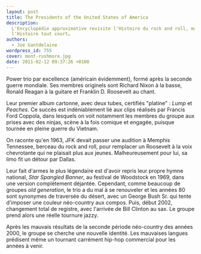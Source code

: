 ```yaml
---
layout: post
title: The Presidents of the United States of America
description:
  L'Encyclopédie approximative revisite l'Histoire du rock and roll, mais aussi
  l'Histoire tout court…
authors:
  - Joe Gantdelaine
wordpress_id: 755
cover: mont-rushmore.jpg
date: 2011-02-12 09:37:26 +0100
---
```


Power trio par excellence (américain évidemment), formé après la seconde guerre
mondiale. Ses membres originels sont Richard Nixon à la basse, Ronald Reagan à
la guitare et Franklin D. Roosevelt au chant.

Leur premier album cartonne, avec deux tubes, certifiés "platine" : _Lump_ et
_Peaches_. Ce succès est indéniablement lié aux clips réalisés par Francis Ford
Coppola, dans lesquels on voit notamment les membres du groupe aux prises avec
des ninjas, scène à la fois comique et engagée, puisque tournée en pleine guerre
du Vietnam.

On raconte qu'en 1963, JFK devait passer une audition à Memphis Tennessee,
berceau du rock and roll, pour remplacer un Roosevelt à la voix chevrotante qui
ne plaisait plus aux jeunes. Malheureusement pour lui, sa limo fit un détour par
Dallas.

Leur fait d'armes le plus légendaire est d'avoir repris leur propre hymne
national, _Star Spangled Banner_, au festival de Woodstock en 1969, dans une
version complètement déjantée. Cependant, comme beaucoup de groupes _old
generation_, le trio a du mal à se renouveler et les années 80 sont synonymes de
traversée du désert, avec un George Bush Sr. qui tente d'imposer une couleur
néo-country aux compos. Puis, début 2002, changement total de registre, avec
l'arrivée de Bill Clinton au sax. Le groupe prend alors une réelle tournure
jazzy.

Après les mauvais résultats de la seconde période néo-country des années 2000,
le groupe se cherche une nouvelle identité. Les mauvaises langues prédisent même
un tournant carrément hip-hop commercial pour les années à venir.
